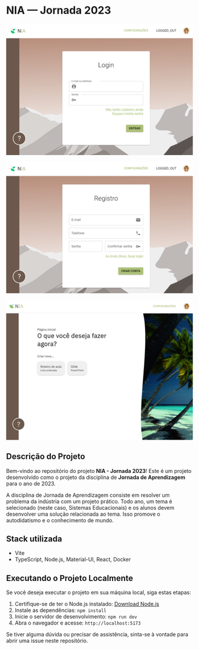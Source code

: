 # NIA — Jornada 2023

![Screenshot tela de login](./doc/screenshot_loginpage.png)

![Screenshot tela de cadastro](./doc/screenshot_registerpage.png)

![Screenshot tela inicial](./doc/screenshot_homepage.png)

## Descrição do Projeto

Bem-vindo ao repositório do projeto **NIA - Jornada 2023**! Este é um projeto desenvolvido como o projeto da disciplina de **Jornada de Aprendizagem** para o ano de 2023.

A disciplina de Jornada de Aprendizagem consiste em resolver um problema da indústria com um projeto prático. Todo ano, um tema é selecionado (neste caso, Sistemas Educacionais) e os alunos devem desenvolver uma solução relacionada ao tema. Isso promove o autodidatismo e o conhecimento de mundo.

##  Stack utilizada

- Vite
- TypeScript, Node.js, Material-UI, React, Docker

## Executando o Projeto Localmente

Se você deseja executar o projeto em sua máquina local, siga estas etapas:

1. Certifique-se de ter o Node.js instalado: [Download Node.js](https://nodejs.org/)
2. Instale as dependências: `npm install`
3. Inicie o servidor de desenvolvimento: `npm run dev`
4. Abra o navegador e acesse: `http://localhost:5173`

Se tiver alguma dúvida ou precisar de assistência, sinta-se à vontade para abrir uma issue neste repositório.
